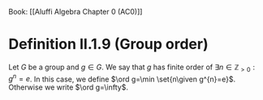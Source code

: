 Book: [[Aluffi Algebra Chapter 0 (AC0)]]
# Definition II.1.9 (Group order)
Let $G$ be a group and $g\in G$.
We say that $g$ has finite order of $\exists n\in \mathbb{Z}_{>0}:g^{n}=e$.
In this case, we define $\ord g=\min \set{n\given g^{n}=e}$.
Otherwise we write $\ord g=\infty$.